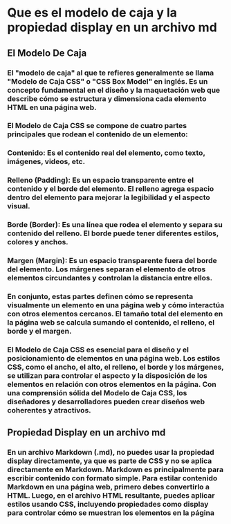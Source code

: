 # Que es el modelo de caja y la propiedad display en un archivo md
## El Modelo De Caja
### El "modelo de caja" al que te refieres generalmente se llama "Modelo de Caja CSS" o "CSS Box Model" en inglés. Es un concepto fundamental en el diseño y la maquetación web que describe cómo se estructura y dimensiona cada elemento HTML en una página web. 
### El Modelo de Caja CSS se compone de cuatro partes principales que rodean el contenido de un elemento:
### Contenido: Es el contenido real del elemento, como texto, imágenes, videos, etc.
### Relleno (Padding): Es un espacio transparente entre el contenido y el borde del elemento. El relleno agrega espacio dentro del elemento para mejorar la legibilidad y el aspecto visual.
### Borde (Border): Es una línea que rodea el elemento y separa su contenido del relleno. El borde puede tener diferentes estilos, colores y anchos.

### Margen (Margin): Es un espacio transparente fuera del borde del elemento. Los márgenes separan el elemento de otros elementos circundantes y controlan la distancia entre ellos.

### En conjunto, estas partes definen cómo se representa visualmente un elemento en una página web y cómo interactúa con otros elementos cercanos. El tamaño total del elemento en la página web se calcula sumando el contenido, el relleno, el borde y el margen.

### El Modelo de Caja CSS es esencial para el diseño y el posicionamiento de elementos en una página web. Los estilos CSS, como el ancho, el alto, el relleno, el borde y los márgenes, se utilizan para controlar el aspecto y la disposición de los elementos en relación con otros elementos en la página. Con una comprensión sólida del Modelo de Caja CSS, los diseñadores y desarrolladores pueden crear diseños web coherentes y atractivos.
##
## Propiedad Display en un archivo md
### En un archivo Markdown (.md), no puedes usar la propiedad display directamente, ya que es parte de CSS y no se aplica directamente en Markdown. Markdown es principalmente para escribir contenido con formato simple. Para estilar contenido Markdown en una página web, primero debes convertirlo a HTML. Luego, en el archivo HTML resultante, puedes aplicar estilos usando CSS, incluyendo propiedades como display para controlar cómo se muestran los elementos en la página